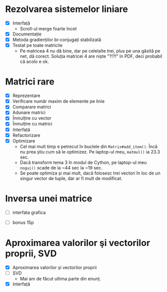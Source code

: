 # Rezolvarea sistemelor liniare

- [x] Interfață
  - Scroll-ul merge foarte încet
- [x] Documentație
- [x] Metoda gradienților bi-conjugați stabilizată
- [x] Testat pe toate matricile
  - Pe matricea 4 nu dă bine, dar pe celelalte trei, plus pe una găsită pe net,
    dă corect. Soluția matricei 4 are niște "?!?!" în PDF, deci probabil că
    acolo e ok.


# Matrici rare

- [x] Reprezentare
- [x] Verificare număr maxim de elemente pe linie
- [x] Comparare matrici
- [x] Adunare matrici
- [x] Înmulțire cu vector
- [x] Înmulțire cu matrici
- [x] Interfață
- [x] Refactorizare
- [x] Optimizare
  - Cel mai mult timp e petrecut în buclele din `Matrix#add_item()`. Încă nu
    prea știu cum să le optimizez. Pe laptop-ul meu, `matmul()` ia 23.3 sec.
  - Dacă transform tema 3 în modul de Cython, pe laptop-ul meu `nogui()` scade
    de la ~44 sec la ~19 sec.
  - Se poate optimiza și mai mult, dacă folosesc trei vectori în loc de un
    singur vector de tuple, dar ar fi mult de modificat.


# Inversa unei matrice

- [ ] interfata grafica
- [ ] bonus 15p


# Aproximarea valorilor şi vectorilor proprii, SVD

- [x] Aproximarea valorilor și vectorilor proprii
- [ ] SVD
  - Mai am de făcut ultima parte din enunț.
- [x] Interfață
